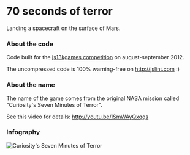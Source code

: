 # 70 seconds of terror
Landing a spacecraft on the surface of Mars.

### About the code
Code built for the [js13kgames competition](http://js13kgames.com) on august-september 2012.

The uncompressed code is 100% warning-free on http://jslint.com :)

### About the name
The name of the game comes from the original NASA mission called "Curiosity's Seven Minutes of Terror".

See this video for details: http://youtu.be/ISmWAyQxqqs

### Infography
![Curiosity's Seven Minutes of Terror](http://www.jpl.nasa.gov/infographics/uploads/infographics/10776.jpg)